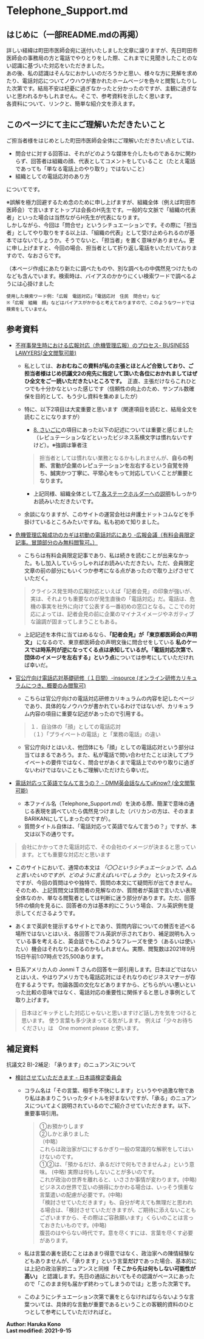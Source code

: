 # Telephone_Support.md
## はじめに（一部README.mdの再掲）
詳しい経緯は町田市医師会宛に送付いたしました文章に譲りますが、先日町田市医師会の事務局の方と電話でやりとりをした際、これまでに見聞きしたことのない認識に基づいた対応をいただきました。  
あの後、私の認識はそんなにおかしいのだろうかと思い、様々な方に見解を求めたり、電話対応についてノウハウが書かれたホームページを色々と閲覧したりした次第です。結局不安は杞憂に過ぎなかったと分かったのですが、主観に過ぎないと思われるかもしれません。そこで、参考資料を示したく思います。  
各資料について、リンクと、簡単な紹介文を添えます。

## このページにて主にご理解いただきたいこと
ご担当者様をはじめとした町田市医師会全体にご理解いただきたい点としては、
- 問合せに対する回答は、それがどのような媒体を介したものであるかに関わらず、回答者は組織の顔、代表としてコメントをしていること（たとえ電話であっても「単なる電話上のやり取り」ではないこと）
- 組織としての電話応対のあり方

についてです。  

※誤解を極力回避するため念のために申し上げますが、組織全体（例えば町田市医師会）で言いますとトップは会長のH先生です。一般的な文脈で「組織の代表者」といった場合は当然ながらH先生が代表になります。  
しかしながら、今回は「問合せ」というシチュエーションです。その際に「担当者」としてやり取りをする以上は、「組織の代表」として受け止められるのが基本ではないでしょうか。そうでないと、「担当者」を置く意味がありません。更に申し上げますと、今回の場合、担当者として折り返し電話をいただいておりますので、なおさらです。  

（本ページ作成にあたり新たに調べたものや、別な調べもの中偶然見つけたものなども含んでいます。検索時は、バイアスのかかりにくい検索ワードで調べるようには心掛けました
```
使用した検索ワード例:「広報　電話対応」「電話応対　住民　問合せ」など　
※「広報　組織　顔」などはバイアスがかかると考えておりますので、このようなワードでは検索をしていません
```


## 参考資料
- [不祥事発生時における広報対応（危機管理広報）のプロセス- BUSINESS LAWYERS(全文閲覧可能)](https://www.businesslawyers.jp/practices/1233)
  - 私としては、**おおむねこの資料が私の主張とほとんど合致しており、ご担当者様はじめ抗議文2の宛先に指定して頂いた各位におかれましてはぜひ全文をご一読いただきたいところです。**　正直、主張だけならこれひとつでも十分かなといった感じです（信頼性の向上のため、サンプル数確保を目的として、もう少し資料を集めましたが）
  - 特に、以下2項目は大変重要と思います（関連項目を読むと、結局全文を読むことになりますが）
    - [8. さいごに](https://www.businesslawyers.jp/practices/1233#8)の項目にあった以下の記述については重要と感じました（レピュテーションなどといったビジネス系横文字は慣れないですけど）。※強調は筆者注
    > 担当者としては慣れない業務となるかもしれませんが、**自らの判断、言動が企業のレピュテーションを左右するという自覚を持ち、誠実かつ丁寧に、平常心をもって対応していくことが重要となります。**

    - 上記同様、組織全体として[7 各ステークホルダーへの説明](https://www.businesslawyers.jp/practices/1233#7)もしっかりお読みいただきたいです。
  - 余談になりますが、このサイトの運営会社は弁護士ドットコムなどを手掛けているところみたいですね。私も初めて知りました。


- [危機管理広報成功のカギは初動の電話対応にあり -広報会議（有料会員限定記事。冒頭部分のみ無料閲覧可。）](https://mag.sendenkaigi.com/kouhou/201801/2018-crisis-management/012346.php)
  - こちらは有料会員限定記事であり、私は続きを読むことが出来なかった。もし加入していらっしゃればお読みいただきたい。ただ、会員限定文章の前の部分にもいくつか参考になる点があったので取り上げさせていただく。
   > クライシス発生時の広報対応といえば「記者会見」の印象が強いが、実は、それよりも重要なのが発生直後の「電話対応」だ。電話は、危機の事実を社外に向けて公表する一番初めの窓口となる。ここでの対応によっては、記者会見の前に企業のマイナスイメージやネガティブな論調が固まってしまうこともある。

  - 上記記述を本件に当てはめるなら、**「記者会見」が「東京都医師会の声明文」** になるので、東京都医師会の声明文後に問合せをしている **私のケースでは時系列が逆になってくる点は承知しているが。「電話対応次第で、団体のイメージを左右する」という点**については参考にしていただければ幸いだ。


- [官公庁向け電話応対基礎研修（１日間）-insource (オンライン研修カリキュラムにつき、概要のみ閲覧可)](https://www.insource.co.jp/jichitai/j_telecommunication.html)
  - こちらは官公庁向けの電話対応研修カリキュラムの内容を記したページであり、具体的なノウハウが書かれているわけではないが、カリキュラム内容の項目に重要な記述があったので引用する。
  > １．自治体の「顔」としての電話応対  
    >（１）「プライベートの電話」と「業務の電話」の違い

  - 官公庁向けとはいえ、他団体にも「顔」としての電話応対という部分は当てはまるであろう。また、私が電話で問い合わせたことは決してプライベートの要件ではなく、問合せがあくまで電話上でのやり取りに過ぎないわけではないこともご理解いただけたら幸いだ。

- [電話対応って英語でなんて言うの？ - DMM英会話なんてuKnow? (全文閲覧可能)](https://eikaiwa.dmm.com/uknow/questions/58976/)
  - 本ファイル名（Telephone_Support.md）を決める際、簡潔で意味の通じる表現を調べていたら偶然見つけました（バリカンの方は、そのままBARIKANにしてしまったのですが）。
  - 質問タイトル自体は、「電話対応って英語でなんて言うの？」ですが、本文は以下の通りです。
>会社にかかってきた電話対応で、その会社のイメージが決まると思っています。とても重要な対応だと思います
  - このサイトにおいて、通常の本文は *「〇〇というシチュエーションで、△△と言いたいのですが、どのように言えばいいでしょうか」* といったスタイルですが、今回の質問はやや独特で、質問の本文にて疑問形が出てきません。そのため、上記質問文は質問者の見解なのか、質問者が英語で言いたい表現全体なのか、単なる閲覧者としては判断に迷う部分があります。ただ、回答5件の傾向を見るに、回答者の方は基本的にこういう場合、フル英訳例を提示してくださるようです。

  - あくまで英訳を提示するサイトとであり、質問内容についての賛否を述べる場所ではないとはいえ、各回答でフル英訳が示されており、補足説明も入っている事を考えると、英会話でもこのようなフレーズを使う（あるいは使いたい）機会はそれなりにあるのかもしれません。実際、閲覧数は2021年9月15日午前1:07時点で25,500あります。

  - 日系アメリカ人の Jonmi T さんの回答を一部引用します。日本ほどではないとはいえ、やはりアメリカでも電話応対にはそれなりのビジネスマナーが存在するようです。勿論各国の文化などありますから、どちらがいい悪いといった比較の意味ではなく、電話対応の重要性に関係すると思しき事例として取り上げます。
>日本ほどキッチとした対応じゃないと思いますけど話し方を気をつけると思います。
使う言葉も多少決まってる気がします。
例えば「少々お待ちください」は　One moment please と使います。

## 補足資料
抗議文2 B)-2補足: 「承ります」のニュアンスについて
- [検討させていただきます - 日本語検定委員会](https://www.nihongokentei.jp/column/japanese/column-16.php)
  - コラム名は「その言葉、相手を不快にします」というやや過激な物であり私はあまりこういったタイトルを好まないですが、「承る」のニュアンスについてよく説明されているのでご紹介させていただきます。以下、重要事項引用。

    >①お預かりします  
②しかと承りました  
（中略）  
これらは政治家が口にするかぎり一般の常識的な解釈をしてはいけないのです。  
①②は、「預かるだけ、承るだけで何もできませんよ」という意味。 (中略) 実際は何もしないことが多いのです。  
これが政治の世界を離れると、いささか事情が変わります。(中略)  
ビジネスの世界で互いの損得にかかわる場合は、いっそう慎重な言葉遣いの配慮が必要です。(中略)  
「検討させていただきます」も、自分が考えても無理だと思われる場合は、「検討させていただきますが、ご期待に添えないこともございますから、その際はご容赦願います」くらいのことは言っておきたいものです。(中略)  
腹芸のはやらない時代です。意を尽くすには、言葉を尽くす必要があります。

  - 私は言葉の裏を読むことはあまり得意ではなく、政治家への陳情経験などもありませんが、「承ります」という言葉**だけ**であった場合、基本的には上記の政治家的ニュアンスと同様 **「そこから先は何もしない可能性が高い」** と認識します。先日の通話においてもその認識がベースにあったので「このまま何も届かず終わってしまうのでは」と思った次第です。
  - このようにシチュエーション次第で裏をとらなければならないような言葉ついては、具体的な言動が重要であるということの客観的資料のひとつとして参考にしていただければと。


**Author: Haruka Kono**  
**Last modified: 2021-9-15**
